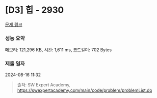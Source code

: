 # [D3] 힙 - 2930 

[문제 링크](https://swexpertacademy.com/main/code/problem/problemDetail.do?contestProbId=AV-Tj7ya3jYDFAXr) 

### 성능 요약

메모리: 121,296 KB, 시간: 1,611 ms, 코드길이: 702 Bytes

### 제출 일자

2024-08-16 11:32



> 출처: SW Expert Academy, https://swexpertacademy.com/main/code/problem/problemList.do